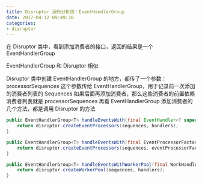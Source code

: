 ```yaml
---
title: Disruptor 源码分析四：EventHandlerGroup
date: 2017-04-12 09:49:38
categories:
- disruptor
---
```


在 Disruptor 类中，看到添加消费者的接口，返回的结果是一个 EventHandlerGroup

EventHandlerGroup 和 Disruptor 相似

Disruptor 类中创建 EventHandlerGroup 的地方，都传了一个参数：processorSequences
这个参数传给 EventHandlerGroup，用于记录前一次添加的消费者列表的 Sequences
如果后面再添加消费者，那么这些消费者的前置依赖消费者列表就是 processorSequences
再看 EventHandlerGroup 添加消费者的几个方法，都是调用 Disruptor 的方法

```java
public EventHandlerGroup<T> handleEventsWith(final EventHandler<? super T>... handlers) {
    return disruptor.createEventProcessors(sequences, handlers);
}

public EventHandlerGroup<T> handleEventsWith(final EventProcessorFactory<T>... eventProcessorFactories) {
    return disruptor.createEventProcessors(sequences, eventProcessorFactories);
}

public EventHandlerGroup<T> handleEventsWithWorkerPool(final WorkHandler<? super T>... handlers) {
    return disruptor.createWorkerPool(sequences, handlers);
}
```